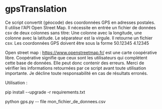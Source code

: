 # gpsTranslation
Ce script convertit (géocode) des coordonnées GPS en adresses postales.
Il utilise l'API Open Street Map.
Il nécessite en entrée un fichier de données csv de deux colonnes sans titre:
   Une colonne avec la longitude, une colonne avec la latitude.
   Le séparateur est la virgule.
Il retourne un fichier csv.
Les coordonnées GPS doivent être sous la forme 50.12345 4.12345


Open street map : https://www.openstreetmap.fr/ est une carte coopérative libre.
Coopérative signifie que ceux sont les utilisateurs qui complètent cette base de données. Elle peut donc contenir des erreurs.
Merci de vérifier les informations retournées par ce script avant toute utilisation importante.
Je décline toute responsabilité en cas de résultats erronés.

Utilisation :

pip install --upgrade -r requirements.txt

python gps.py -- file mon_fichier_de_donnees.csv
